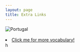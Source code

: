 ```yaml
---
layout: page
title: Extra Links
---
```


<img src="http://maxpixel.freegreatpicture.com/static/photo/2x/Colors-Lisbon-Cityscape-Portugal-Europe-Alfama-832816.jpg" alt="Portugal">

<br>
<br>
 <li><a href="ttp://www.smartphrase.com/Portuguese/po_general_words_phr.shtml">Click me for more vocabulary!</a></li> h
